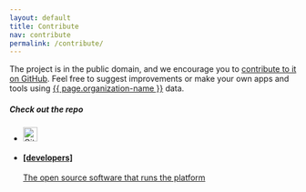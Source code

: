 ```yaml
---
layout: default
title: Contribute
nav: contribute
permalink: /contribute/
---
```

The project is in the public domain, and we encourage you to [contribute to it on GitHub]({{site.github.repository_url}}). Feel free to suggest improvements or make your own apps and tools using [{{ page.organization-name }}]({{page.organization-url}}) data.

##### Check out the repo

<ul class="repo-list no-padding">
  <li class="list-icon">
    <p class="image-wrap">
      <img src="http://usg-website-templates.github.io/developer-hub/static/img/octocat.png" width="25px" title="Github">
    </p>
  </li>
  <li>
    <a href="{{site.github.repository_url}}">
      <h4>[developers]</h4>
      <p>The open source software that runs the platform</p>
    </a>
  </li>
</ul>
<body id="contribute"></body>
